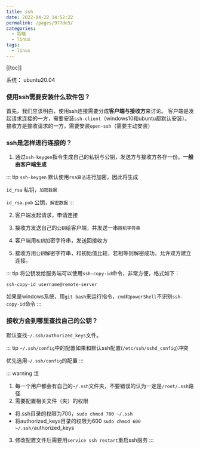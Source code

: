 ```yaml
---
title: ssh
date: 2022-04-22 14:52:22
permalink: /pages/977de5/
categories:
  - 后端
  - linux
tags:
  - linux
---
```


[[toc]]

系统： ubuntu20.04

### 使用ssh需要安装什么软件包？

首先，我们应该明白，使用ssh连接需要分成**客户端与接收方**来讨论。
客户端是发起请求连接的一方，需要安装`ssh-client`（windows10和ubuntu都默认安装）。
接收方是接收请求的一方，需要安装`open-ssh`（需要主动安装）

### ssh是怎样进行连接的？
1. 通过` ssh-keygen `指令生成自己的私钥与公钥，发送方与接收方各存一份。**一般由客户端生成**

::: tip 
`ssh-keygen` 默认使用`rsa算法`进行加密，因此将生成 

`id_rsa` 私钥，`加密数据`

`id_rsa.pub` 公钥，`解密数据`
:::

2. 客户端发起请求，申请连接

3. 接收方发送自己的`公钥`给客户端，并发送一串`随机字符串`

4. 客户端用`私钥`加密字符串，发送回接收方

5. 接收方用`公钥`解密字符串，和初始值比较，若相等则解密成功，允许双方建立连接。

::: tip 
将公钥发给服务端可以使用`ssh-copy-id`命令，非常方便，格式如下：

`ssh-copy-id username@remote-server`

如果是windows系统，用`git bash`来运行指令，`cmd和powerShell`不识别`ssh-copy-id`命令
:::

### 接收方会到哪里查找自己的公钥？

默认查找`~/.ssh/authorized_keys`文件。 

::: tip 
`~/.ssh/config`中的配置如果和默认ssh配置(`/etc/ssh/sshd_config`)冲突

优先选用`~/.ssh/config`的配置
:::



::: warning 注
1.  每一个用户都会有自己的`~/.ssh`文件夹，不要错误的认为一定是`/root/.ssh`路径
2.  需要配置相关文件（夹）的权限
-   将.ssh目录的权限为700，`sudo chmod 700 ~/.ssh`
-   将authorized_keys目录的权限为600 `sudo chmod 600 ~/.ssh/`authorized_keys
3.  修改配置文件后需要用`service ssh restart`重启ssh服务
::: 
